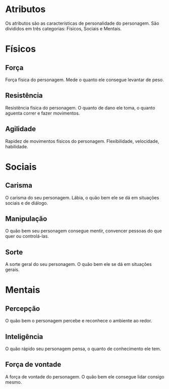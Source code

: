 # Atributos

Os atributos são as características de personalidade do personagem. São divididos em três categorias: Físicos, Sociais e Mentais.

# Físicos
## Força
Força física do personagem. Mede o quanto ele consegue levantar de peso.

## Resistência
Resistência física do personagem. O quanto de dano ele toma, o quanto aguenta correr e fazer movimentos.

## Agilidade
Rapidez de movimentos físicos do personagem. Flexibilidade, velocidade, habilidade.

# Sociais
## Carisma
O carisma do seu personagem. Lábia, o quão bem ele se dá em situações sociais e de diálogo.

## Manipulação
O quão bem seu personagem consegue mentir, convencer pessoas do que quer ou controlá-las.

## Sorte
A sorte geral do seu personagem. O quão bem ele se dá em situações gerais.

# Mentais
## Percepção
O quão bem o personagem percebe e reconhece o ambiente ao redor. 

## Inteligência
O quão rápido seu personagem pensa, o quanto de conhecimento ele tem.

## Força de vontade
A força de vontade do personagem. O quão bem ele consegue lidar consigo mesmo.
